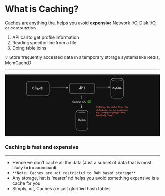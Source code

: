 # What is Caching?

Caches are anything that helps you avoid **expensive** Network I/O, Disk I/O, or computation

1. API call to get profile information
2. Reading specific line from a file
3. Doing table joins

<aside>
💡 Store frequently accessed data in a temporary storage systems like Redis, MemCacheD
</aside>

---
![Caching Demonstration - Arch](../../Images/Caching/redis.png)
### Caching is fast and expensive
---
- Hence we don’t cache all the data (Just a subset of data that is most likely to be accessed).
- `**Note: Caches are not restricted to RAM based storage**`
- Any storage, hat is ‘nearer’ nd helps you avoid something expensive is a cache for you
- SImply put, Caches are just glorified hash tables
